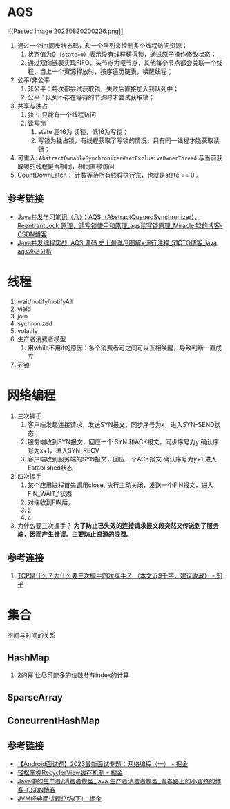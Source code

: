 # AQS
![[Pasted image 20230820200226.png]]
1. 通过一个int同步状态码，和一个队列来控制多个线程访问资源；
	1. 状态值为0（`state=0`）表示没有线程获得锁，通过原子操作修改状态；
	2. 通过双向链表实现FIFO，头节点为哑节点，其他每个节点都会关联一个线程，当上一个资源释放时，按序遍历链表，唤醒线程；
2. 公平/非公平
	1. 非公平：每次都尝试获取锁，失败后直接加入到队列中；
	2. 公平：队列不存在等待的节点时才尝试获取锁；
3. 共享与独占
	1. 独占 只能有一个线程访问
	2. 读写锁
		1.  state 高16为 读锁，低16为写锁；
		2. 写锁为独占锁，有线程获取了写锁的情况，只有同一线程才能获取读锁；
4. 可重入:  `AbstractOwnableSynchronizer#setExclusiveOwnerThread`   与当前获取锁的线程是否相同，相同直接访问
5. CountDownLatch： 计数等待所有线程执行完，也就是state == 0 。
## 参考链接
- [Java并发学习笔记（八）：AQS（AbstractQueuedSynchronizer）、ReentrantLock 原理、读写锁使用和原理\_aqs读写锁原理\_Miracle42的博客-CSDN博客](https://blog.csdn.net/han_zhuang/article/details/106535716)
- [Java并发编程实战: AQS 源码 史上最详尽图解+逐行注释\_51CTO博客\_java aqs源码分析](https://blog.51cto.com/universsky/5898269)
# 线程
1. wait/notify/notifyAll
2. yield
3. join
4. sychronized
5. volatile
6. 生产者消费者模型
	1.  用while不用if的原因：多个消费者可之间可以互相唤醒，导致判断一直成立
7. 死锁
# 网络编程
1. 三次握手
	1. 客户端发起连接请求，发送SYN报文，同步序号为x，进入SYN-SEND状态；
	2. 服务端收到SYN报文，回应一个 SYN 和ACK报文，同步序号为y 确认序号为x+1，进入SYN_RECV
	3. 客户端收到服务端的SYN报文，回应一个ACK报文 确认序号为y+1,进入Established状态
2. 四次挥手
	1.  某个应用进程首先调用close, 执行主动关闭，发送一个FIN报文，进入FIN_WAIT_1状态
	2. 对端收到FIN后，
	3. z
	4. c
3. 为什么要三次握手？
	**为了防止已失效的连接请求报文段突然又传送到了服务端，因而产生错误。主要防止资源的浪费。**

## 参考连接
1. [TCP是什么？为什么要三次握手四次挥手？ （本文近9千字，建议收藏） - 知乎](https://zhuanlan.zhihu.com/p/128940209)
# 集合
空间与时间的关系
## HashMap
1. 2的幂 让尽可能多的位数参与index的计算
## SparseArray
## ConcurrentHashMap

## 参考链接

- [【Android面试题】2023最新面试专题：网络编程（一） - 掘金](https://juejin.cn/post/7257386139849326653)
- [轻松掌握RecyclerView缓存机制 - 掘金](https://juejin.cn/post/7244452419458777144)
- [Java中的生产者/消费者模型\_java 生产者消费者模型\_青春路上的小蜜蜂的博客-CSDN博客](https://blog.csdn.net/u010257931/article/details/131996016)
- [JVM经典面试题总结(下) - 掘金](https://juejin.cn/post/7268314195299500073)

